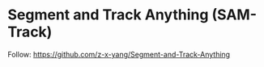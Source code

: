 # Segment and Track Anything (SAM-Track)

Follow: https://github.com/z-x-yang/Segment-and-Track-Anything 
